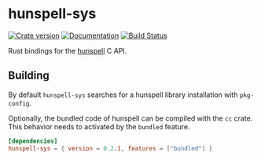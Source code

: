 # hunspell-sys

[![Crate version](https://img.shields.io/crates/v/hunspell-sys.svg)](https://crates.io/crates/hunspell-sys)
[![Documentation](https://docs.rs/hunspell-sys/badge.svg)](https://docs.rs/hunspell-sys)
[![Build Status](https://travis-ci.com/euclio/hunspell-sys.svg?branch=master)](https://travis-ci.com/euclio/hunspell-sys)

Rust bindings for the [hunspell] C API.

[hunspell]: https://hunspell.github.io/

## Building

By default `hunspell-sys` searches for a hunspell library installation with `pkg-config`.

Optionally, the bundled code of hunspell can be compiled with the `cc` crate.
This behavior needs to activated by the `bundled` feature.

```toml
[dependencies]
hunspell-sys = { version = 0.2.1, features = ["bundled"] }
```

